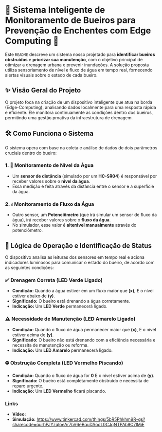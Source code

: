 # 🌊 Sistema Inteligente de Monitoramento de Bueiros para Prevenção de Enchentes com Edge Computing 🚦

Este `README` descreve um sistema nosso projetado para **identificar bueiros obstruídos** e **priorizar sua manutenção**, com o objetivo principal de otimizar a drenagem urbana e prevenir inundações. A solução proposta utiliza sensoriamento de nível e fluxo de água em tempo real, fornecendo alertas visuais sobre o estado de cada bueiro.

## ✨ Visão Geral do Projeto
O projeto foca na criação de um dispositivo inteligente que atua na borda (Edge-Computing), analisando dados localmente para uma resposta rápida e eficiente. Ele monitora continuamente as condições dentro dos bueiros, permitindo uma gestão proativa da infraestrutura de drenagem.


## 🛠️ Como Funciona o Sistema
O sistema opera com base na coleta e análise de dados de dois parâmetros cruciais dentro do bueiro:

### 1. 📏 Monitoramento de Nível da Água
* Um **sensor de distância** (simulado por um **HC-SR04**) é responsável por receber valores sobre o **nível da água**.
* Essa medição é feita através da distância entre o sensor e a superfície da água.

### 2. 💧 Monitoramento de Fluxo da Água
* Outro sensor, um **Potenciômetro** (que irá simular um sensor de fluxo da água), irá receber valores sobre o **fluxo da água**.
* No simulador, esse valor é **alterável manualmente** através do potenciômetro.


## 🚦 Lógica de Operação e Identificação de Status
O dispositivo analisa as leituras dos sensores em tempo real e aciona indicadores luminosos para comunicar o estado do bueiro, de acordo com as seguintes condições:

### ✅ Drenagem Correta (LED Verde Ligado)
* **Condição:** Quando a água estiver em um fluxo maior que **(x)**, E o nível estiver abaixo de **(y)**.
* **Significado:** O bueiro está drenando a água corretamente.
* **Indicação:** Um **LED Verde** permanecerá ligado.

### ⚠️ Necessidade de Manutenção (LED Amarelo Ligado)
* **Condição:** Quando o fluxo de água permanecer maior que **(x)**, E o nível estiver acima de **(y)**.
* **Significado:** O bueiro não está drenando com a eficiência necessária e necessita de manutenção ou reforma.
* **Indicação:** Um **LED Amarelo** permanecerá ligado.

### ⛔ Obstrução Completa (LED Vermelho Piscando)
* **Condição:** Quando o fluxo de água for **0** E o nível estiver acima de **(y)**.
* **Significado:** O bueiro está completamente obstruído e necessita de reparo urgente.
* **Indicação:** Um **LED Vermelho** ficará piscando.
  
### Links
* **Vídeo:**
* **Simulação:** https://www.tinkercad.com/things/5bR5Phkhm9R-gs?sharecode=qurhPJYzqIoeAr7bV6eBquDAodL0CJqNTPAb8C7lMiE
